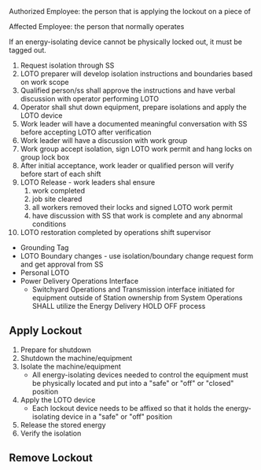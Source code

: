 Authorized Employee: the person that is applying the lockout on a piece of 

Affected Employee: the person that normally operates

If an energy-isolating device cannot be physically locked out, it must be tagged out.

1.	Request isolation through SS
2.	LOTO preparer will develop isolation instructions and boundaries based on work scope
3.	Qualified person/ss shall approve the instructions and have verbal discussion with operator performing LOTO
4.	Operator shall shut down equipment, prepare isolations and apply the LOTO device
5.	Work leader will have a documented meaningful conversation with SS before accepting LOTO after verification
6.	Work leader will have a discussion with work group
7.	Work group accept isolation, sign LOTO work permit and hang locks on group lock box
8.	After initial acceptance, work leader or qualified person will verify before start of each shift
9.	LOTO Release - work leaders shal ensure
	1.	work completed
	2.	job site cleared
	3.	all workers removed their locks and signed LOTO work permit
	4.	have discussion with SS that work is complete and any abnormal conditions
10.	LOTO restoration completed by operations shift supervisor

-	Grounding Tag
-	LOTO Boundary changes - use isolation/boundary change request form and get approval from SS
-	Personal LOTO
-	Power Delivery Operations Interface
	-	Switchyard Operations and Transmission interface initiated for equipment outside of Station ownership from System Operations SHALL utilize the Energy Delivery HOLD OFF process
	
## Apply Lockout
1.	Prepare for shutdown
2.	Shutdown the machine/equipment
3.	Isolate the machine/equipment
	-	All energy-isolating devices needed to control the equipment must be physically located and put into a "safe" or "off" or "closed" position
4.	Apply the LOTO device
	-	Each lockout device needs to be affixed so that it holds the energy-isolating device in a "safe" or "off" position
5.	Release the stored energy
6.	Verify the isolation

## Remove Lockout

